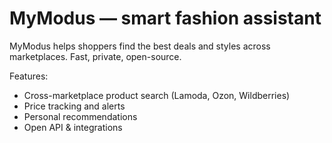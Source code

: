 # MyModus — smart fashion assistant

MyModus helps shoppers find the best deals and styles across marketplaces. Fast, private, open-source.

Features:
- Cross-marketplace product search (Lamoda, Ozon, Wildberries)
- Price tracking and alerts
- Personal recommendations
- Open API & integrations
